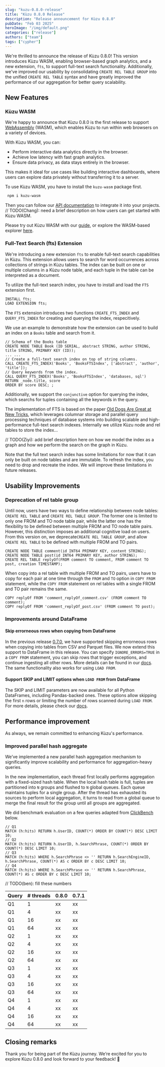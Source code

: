 ```yaml
---
slug: "kuzu-0.8.0-release"
title: "Kùzu 0.8.0 Release"
description: "Release announcement for Kùzu 0.8.0"
pubDate: "Feb 03 2025"
heroImage: "/img/default.png"
categories: ["release"]
authors: ["team"]
tags: ["cypher"]
---
```


We're thrilled to announce the release of Kùzu 0.8.0! 
This version introduces Kùzu WASM, enabling browser-based graph analytics, and a new extension, `fts`, to support full-text search functionality. 
Additionally, we've improved our usability by consolidating `CREATE REL TABLE GROUP` into the unified `CREATE REL TABLE` syntax and have greatly improved the performance of our aggregation for better query scalability.

## New Features
### Kùzu WASM
We're happy to announce that Kùzu 0.8.0 is the first release to support [WebAssembly](https://webassembly.org/) (WASM), which enables Kùzu to run within web browsers on a variety of devices.

With Kùzu WASM, you can:
- Perform interactive data analytics directly in the browser.
- Achieve low latency with fast graph analytics.
- Ensure data privacy, as data stays entirely in the browser.

This makes it ideal for use cases like building interactive dashboards, where users can explore data privately without transferring it to a server.

To use Kùzu WASM, you have to install the `kuzu-wasm` package first.
```bash
 npm i kuzu-wasm
 ```

Then you can follow our [API documentation](xx) to integrate it into your projects.
// TODO(Chang): need a brief description on how users can get started with Kùzu WASM.

Please try out Kùzu WASM with our [guide](xxx), or explore the WASM-based explorer [here](xxx).

### Full-Text Search (fts) Extension
We're introducing a new extension `fts` to enable full-text search capabilities in Kùzu.
This extension allows users to search for word occurrences across collections of strings in Kùzu tables.
The index can be built on one or multiple columns in a Kùzu node table, and each tuple in the table can be interpreted as a document.

To utilize the full-text search index, you have to install and load the `FTS` extension first.
```sql
INSTALL fts;
LOAD EXTENSION fts;
```

The `FTS` extension introduces two functions `CREATE_FTS_INDEX` and `QUERY_FTS_INDEX` for creating and querying the index, respecitively.

We use an example to demonstrate how the extension can be used to build an index on a `Books` table and search from it.
```cypher
// Schema of the Books table
CREATE NODE TABLE Book (ID SERIAL, abstract STRING, author STRING, title STRING, PRIMARY KEY (ID));
... ...
// Create a full-text search index on top of string columns.
CALL CREATE_FTS_INDEX('Books', 'BooksFTSIndex', ['abstract', 'author', 'title']);
// Query keywords from the index.
CALL QUERY_FTS_INDEX('Books', 'BooksFTSIndex', 'databases, sql') 
RETURN _node.title, score
ORDER BY score DESC; ;
```

Additionally, we support the `conjunctive` option for querying the index, which searchs for tuples containing all the keywords in the query.

The implementation of FTS is based on the paper [Old Dogs Are Great at New Tricks](https://www.duckdb.org/pdf/SIGIR2014-column-stores-ir-prototyping.pdf), which leverages columnar storage and parallel query processing techniques of database systems into building scalable and high-performance full-text search indexes.
Internally we utilize Kùzu node and rel tables to store the index...

// TODO(Ziyi): add brief description here on how we model the index as a graph and how we perform the search on the graph in Kùzu.

Note that the full text search index has some limitations for now that it can only be built on node tables and are immutable. To refresh the index, you need to drop and recreate the index. We will improve these limitations in future releases.

## Usability Improvements
### Deprecation of rel table group
Until now, users have two ways to define relationship between node tables: `CREATE REL TABLE` and `CREATE REL TABLE GROUP`.
The former one is limited to only one FROM and TO node table pair, while the latter one has the flexibility to be defined between multiple FROM and TO node table pairs.
However, this distinction imposes an additional cognitive load on users.
From this version on, we deprecate`CREATE REL TABLE GROUP`, and allow `CREATE REL TABLE` to be defined with multiple FROM and TO pairs.
```cypher
CREATE NODE TABLE comment(id INT64 PRIMARY KEY, content STRING);
CREATE NODE TABLE post(id INT64 PRIMARY KEY, author STRING);
CREATE REL TABLE replyOf(FROM comment TO comment, FROM comment TO post, creation TIMESTAMP);
```

When copy into a rel table with multiple FROM and TO pairs, users have to copy for each pair at one time through the `FROM` and `TO` option in `COPY FROM` statement, while the `COPY FROM` statement on rel tables with a single FROM and TO pair remains the same.
```cypher
COPY replyOf FROM 'comment_replyOf_comment.csv' (FROM comment TO comment);
COPY replyOf FROM 'comment_replyOf_post.csv' (FROM comment TO post);
```

### Improvements around DataFrame
#### Skip errorneous rows when copying from DataFrame
In the previous release [0.7.0](http://localhost:4321/post/kuzu-0.7.0-release/#allow-skipping-erroneous-rows-during-copyload-from), we have supported skipping errorneous rows when copying into tables from CSV and Parquet files. We now extend this support to DataFrame in this release.
You can specify `IGNORE_ERRORS=TRUE` in a `COPY FROM` statement, you can skip rows that trigger exceptions, and continue ingesting all other rows.
More details can be found in our [docs](xxx). The same functionality also works for using `LOAD FROM`.

#### Support SKIP and LIMIT options when `LOAD FROM` from DataFrame
The SKIP and LIMIT parameters are now available for all Python DataFrames, including Pandas-backed ones. These options allow skipping the first `n` rows or limiting the number of rows scanned during `LOAD FROM`. For more details, please check our [docs](xxx).

## Performance improvement
As always, we remain committed to enhancing Kùzu's performance.
### Improved parallel hash aggregate
We’ve implemented a new parallel hash aggregation mechanism to significantly improve scalability and performance for aggregation-heavy queries.

In the new implementation, each thread first locally performs aggregation with a fixed-sized hash table.
When the local hash table is full, tuples are partitioned into `N` groups and flushed to `N` global queues. Each queue maintains tuples for a single group.
After the thread has exhausted its sources to perform local aggregation, it turns to read from a global queue to merge the final result for the group until all groups are aggregated.

We did benchmark evaluation on a few queries adapted from [ClickBench](https://benchmark.clickhouse.com) below.

```cypher
// Q1
MATCH (h:hits) RETURN h.UserID, COUNT(*) ORDER BY COUNT(*) DESC LIMIT 10;
// Q2
MATCH (h:hits) RETURN h.UserID, h.SearchPhrase, COUNT(*) ORDER BY COUNT(*) DESC LIMIT 10;
// Q3
MATCH (h:hits) WHERE h.SearchPhrase <> '' RETURN h.SearchEngineID, h.SearchPhrase, COUNT(*) AS c ORDER BY c DESC LIMIT 10;
// Q4
MATCH (h:hits) WHERE h.SearchPhrase <> '' RETURN h.SearchPhrase, COUNT(*) AS c ORDER BY c DESC LIMIT 10;
```

// TODO(ben): fill these numbers

| Query | # threads | 0.8.0 | 0.7.1 |
| ----- | --------- | ----- | ----- |
| Q1 | 1 | xx | xx |
| Q1 | 4 | xx | xx |
| Q1 | 16 | xx | xx |
| Q1 | 64 | xx | xx |
| Q2 | 1 | xx | xx |
| Q2 | 4 | xx | xx |
| Q2 | 16 | xx | xx |
| Q2 | 64 | xx | xx |
| Q3 | 1 | xx | xx |
| Q3 | 4 | xx | xx |
| Q3 | 16 | xx | xx |
| Q3 | 64 | xx | xx |
| Q4 | 1 | xx | xx |
| Q4 | 4 | xx | xx |
| Q4 | 16 | xx | xx |
| Q4 | 64 | xx | xx |

## Closing remarks
Thank you for being part of the Kùzu journey. We’re excited for you to explore Kùzu 0.8.0 and look forward to your feedback! 🎉
